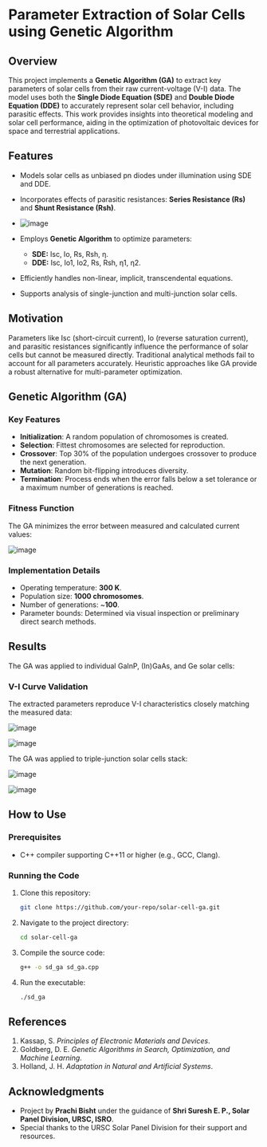 # Parameter Extraction of Solar Cells using Genetic Algorithm

## Overview
This project implements a **Genetic Algorithm (GA)** to extract key parameters of solar cells from their raw current-voltage (V-I) data. The model uses both the **Single Diode Equation (SDE)** and **Double Diode Equation (DDE)** to accurately represent solar cell behavior, including parasitic effects. This work provides insights into theoretical modeling and solar cell performance, aiding in the optimization of photovoltaic devices for space and terrestrial applications.

## Features
- Models solar cells as unbiased pn diodes under illumination using SDE and DDE.
- Incorporates effects of parasitic resistances: **Series Resistance (Rs)** and **Shunt Resistance (Rsh)**.
- ![image](https://github.com/user-attachments/assets/c467a146-85bd-48a9-851b-afe701e34592)

- Employs **Genetic Algorithm** to optimize parameters:
  - **SDE:** Isc, Io, Rs, Rsh, η.
  - **DDE:** Isc, Io1, Io2, Rs, Rsh, η1, η2.
- Efficiently handles non-linear, implicit, transcendental equations.
- Supports analysis of single-junction and multi-junction solar cells.

## Motivation
Parameters like Isc (short-circuit current), Io (reverse saturation current), and parasitic resistances significantly influence the performance of solar cells but cannot be measured directly. Traditional analytical methods fail to account for all parameters accurately. Heuristic approaches like GA provide a robust alternative for multi-parameter optimization.

## Genetic Algorithm (GA)
### Key Features
- **Initialization**: A random population of chromosomes is created.
- **Selection**: Fittest chromosomes are selected for reproduction.
- **Crossover**: Top 30% of the population undergoes crossover to produce the next generation.
- **Mutation**: Random bit-flipping introduces diversity.
- **Termination**: Process ends when the error falls below a set tolerance or a maximum number of generations is reached.

### Fitness Function
The GA minimizes the error between measured and calculated current values:

![image](https://github.com/user-attachments/assets/e2ad9b51-2303-41bd-af0f-d8c7b5518325)


### Implementation Details
- Operating temperature: **300 K**.
- Population size: **1000 chromosomes**.
- Number of generations: ~**100**.
- Parameter bounds: Determined via visual inspection or preliminary direct search methods.

## Results

The GA was applied to individual GaInP, (In)GaAs, and Ge solar cells:

### V-I Curve Validation
The extracted parameters reproduce V-I characteristics closely matching the measured data:

![image](https://github.com/user-attachments/assets/48a110a6-87ee-4373-ba6b-02be1f447515)

![image](https://github.com/user-attachments/assets/1b0dc06d-5b00-48b3-87b2-ea030ab1c733)

The GA was applied to triple-junction solar cells stack:

![image](https://github.com/user-attachments/assets/84dd1137-8f81-4eca-bd56-d12ae0d3ee85)

![image](https://github.com/user-attachments/assets/839a6b1b-e6a3-41f6-aab4-a73856e10aa6)



## How to Use
### Prerequisites
- C++ compiler supporting C++11 or higher (e.g., GCC, Clang).

### Running the Code
1. Clone this repository:
   ```bash
   git clone https://github.com/your-repo/solar-cell-ga.git
   ```
2. Navigate to the project directory:
   ```bash
   cd solar-cell-ga
   ```
3. Compile the source code:
   ```bash
   g++ -o sd_ga sd_ga.cpp
   ```
4. Run the executable:
   ```bash
   ./sd_ga
   ```

## References
1. Kassap, S. *Principles of Electronic Materials and Devices*.
2. Goldberg, D. E. *Genetic Algorithms in Search, Optimization, and Machine Learning*.
3. Holland, J. H. *Adaptation in Natural and Artificial Systems*.

## Acknowledgments
- Project by **Prachi Bisht** under the guidance of **Shri Suresh E. P., Solar Panel Division, URSC, ISRO**.
- Special thanks to the URSC Solar Panel Division for their support and resources.
